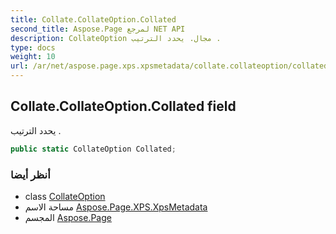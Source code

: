 ```yaml
---
title: Collate.CollateOption.Collated
second_title: Aspose.Page لمرجع NET API
description: CollateOption مجال. يحدد الترتيب .
type: docs
weight: 10
url: /ar/net/aspose.page.xps.xpsmetadata/collate.collateoption/collated/
---
```

## Collate.CollateOption.Collated field

يحدد الترتيب .

```csharp
public static CollateOption Collated;
```

### أنظر أيضا

* class [CollateOption](../)
* مساحة الاسم [Aspose.Page.XPS.XpsMetadata](../../collate.collateoption/)
* المجسم [Aspose.Page](../../../)


